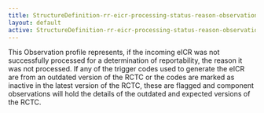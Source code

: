 ```yaml
---
title: StructureDefinition-rr-eicr-processing-status-reason-observation-intro
layout: default
active: StructureDefinition-rr-eicr-processing-status-reason-observation-intro
---
```


This Observation profile represents, if the incoming eICR was not successfully processed for a determination of reportability, the reason it was not processed.  If any of the trigger codes used to generate the eICR are from an outdated version of the RCTC or the codes are marked as inactive in the latest version of the RCTC, these are flagged and component observations will hold the details of the outdated and expected versions of the RCTC.